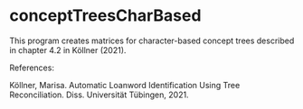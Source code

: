 # conceptTreesCharBased


This program creates matrices for character-based concept trees described in chapter 4.2 in Köllner (2021).


References:

Köllner, Marisa. Automatic Loanword Identification Using Tree Reconciliation. Diss. Universität Tübingen, 2021.

